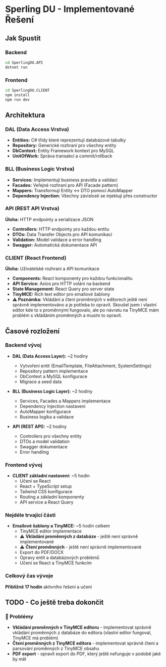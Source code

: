 # Sperling DU - Implementované Řešení

## Jak Spustit

### Backend
```bash
cd SperlingDU.API
dotnet run
```

### Frontend  
```bash
cd SperlingDU.CLIENT
npm install
npm run dev
```

## Architektura

### **DAL (Data Access Vrstva)**
- **Entities:** C# třídy které reprezentují databázové tabulky
- **Repository:** Generické rozhraní pro všechny entity
- **DbContext:** Entity Framework kontext pro MySQL
- **UnitOfWork:** Správa transakcí a commit/rollback

### **BLL (Business Logic Vrstva)**
- **Services:** Implementují business pravidla a validaci
- **Facades:** Veřejné rozhraní pro API (Facade pattern)
- **Mappers:** Transformují Entity ↔ DTO pomocí AutoMapper
- **Dependency Injection:** Všechny závislosti se injektují přes constructor

### **API (REST API Vrstva)**
**Úloha:** HTTP endpointy a serializace JSON
- **Controllers:** HTTP endpointy pro každou entitu
- **DTOs:** Data Transfer Objects pro API komunikaci
- **Validation:** Model validace a error handling
- **Swagger:** Automatická dokumentace API

### **CLIENT (React Frontend)**
**Úloha:** Uživatelské rozhraní a API komunikace
- **Components:** React komponenty pro každou funkcionalitu
- **API Service:** Axios pro HTTP volání na backend
- **State Management:** React Query pro server state
- **TinyMCE:** Rich text editor pro emailové šablony
- **⚠️ Poznámka:** Vkládání a čtení proměnných v editorech ještě není správně implementováno a je potřeba to opravit. Skoušel jsem i vlastní editor kde to s proměnnými fungovalo, ale po návratu na TinyMCE mám problém s vkládáním proměnných a musím to opravit.

## Časové rozložení

### Backend vývoj
- **DAL (Data Access Layer):** ~2 hodiny
  - Vytvoření entit (EmailTemplate, FileAttachment, SystemSettings)
  - Repository pattern implementace
  - DbContext a MySQL konfigurace
  - Migrace a seed data

- **BLL (Business Logic Layer):** ~2 hodiny
  - Services, Facades a Mappers implementace
  - Dependency Injection nastavení
  - AutoMapper konfigurace
  - Business logika a validace

- **API (REST API):** ~2 hodiny
  - Controllers pro všechny entity
  - DTOs a model validation
  - Swagger dokumentace
  - Error handling

### Frontend vývoj
- **CLIENT základní nastavení:** ~5 hodin
  - Učení se React
  - React + TypeScript setup
  - Tailwind CSS konfigurace
  - Routing a základní komponenty
  - API service a React Query

### Nejdéle trvající části
- **Emailové šablony a TinyMCE:** ~5 hodin celkem
  - TinyMCE editor implementace
  - ⚠️ **Vkládání proměnných z databáze** - ještě není správně implementované
  - ⚠️ **Čtení proměnných** - ještě není správně implementované
  - Export do PDF/DOCX
  - Opravy entit a databázových problémů
  - Učení se React a TinyMCE funkcím

### Celkový čas vývoje
**Přibližně 17 hodin** aktivního řešení a učení

## TODO - Co ještě treba dokončit

### 🔴 Problémy
- **Vkládání proměnných v TinyMCE editoru** - implementovat správně vkládání proměnných z databáze do editora (vlastní editor fungoval, TinyMCE má problém)
- **Čtení proměnných z TinyMCE editora** - implementovat správně čtení a parsování proměnných z TinyMCE obsahu
- **PDF export** - opravit export do PDF, který ještě nefunguje v podobě jaké by měl 












